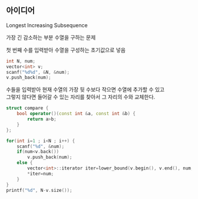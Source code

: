 ## 아이디어
Longest Increasing Subsequence

가장 긴 감소하는 부분 수열을 구하는 문제

첫 번째 수를 입력받아 수열을 구성하는 초기값으로 넣음
```cpp
int N, num;
vector<int> v;
scanf("%d%d", &N, &num);
v.push_back(num);
```
수들을 입력받아 현재 수열의 가장 뒷 수보다 작으면 수열에 추가할 수 있고  
그렇지 않다면 들어갈 수 있는 자리를 찾아서 그 자리의 수와 교체한다.
```cpp
struct compare {
	bool operator()(const int &a, const int &b) {
		return a>b;
	}
};

for(int i=1 ; i<N ; i++) {
	scanf("%d", &num);
	if(num<v.back())
		v.push_back(num);
	else {
		vector<int>::iterator iter=lower_bound(v.begin(), v.end(), num, compare());
		*iter=num;
	}
}
printf("%d", N-v.size());
```